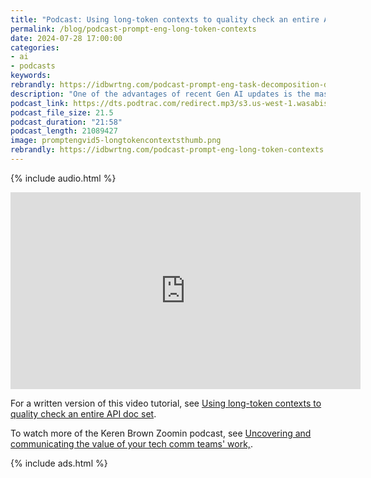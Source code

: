 ```yaml
---
title: "Podcast: Using long-token contexts to quality check an entire API doc set"
permalink: /blog/podcast-prompt-eng-long-token-contexts
date: 2024-07-28 17:00:00
categories:
- ai
- podcasts
keywords: 
rebrandly: https://idbwrtng.com/podcast-prompt-eng-task-decomposition-diagrams
description: "One of the advantages of recent Gen AI updates is the massive token input context. When you can pass in an entire set of documentation as an input, you have a much stronger possibility for powerful prompts. In this tutorial, I share some quality-control prompts you can use that deal with entire doc sets as inputs, as well as explain some of the challenges in passing in an entire doc set."
podcast_link: https://dts.podtrac.com/redirect.mp3/s3.us-west-1.wasabisys.com/idbwmedia.com/podcasts/promptengvid5-longtokencontexts.mp3
podcast_file_size: 21.5
podcast_duration: "21:58"
podcast_length: 21089427
image: promptengvid5-longtokencontextsthumb.png
rebrandly: https://idbwrtng.com/podcast-prompt-eng-long-token-contexts
---
```


{% include audio.html %}

<iframe width="560" height="315" src="https://www.youtube.com/embed/VYwFYkxobDs" title="Use long-token contexts to perform quality checks for your entire API documentation" frameborder="0" allow="accelerometer; autoplay; clipboard-write; encrypted-media; gyroscope; picture-in-picture" allowfullscreen></iframe>

For a written version of this video tutorial, see [Using long-token contexts to quality check an entire API doc set](/ai/prompt-engineering-entire-doc-set-prompts.html).

To watch more of the Keren Brown Zoomin podcast, see [Uncovering and communicating the value of your tech comm teams' work,](/blog/value-techcomm-zoomin-podcast).

{% include ads.html %}


